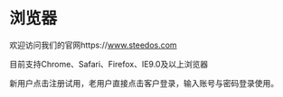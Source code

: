# 浏览器

欢迎访问我们的官网https://www.steedos.com

目前支持Chrome、Safari、Firefox、IE9.0及以上浏览器

新用户点击注册试用，老用户直接点击客户登录，输入账号与密码登录使用。
